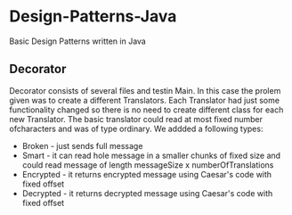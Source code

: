 # Design-Patterns-Java
Basic Design Patterns written in Java
## Decorator
Decorator consists of several files and testin Main. In this case the prolem given was to create a different Translators.
Each Translator had just some functionality changed so there is no need to create different class for each new Translator.
The basic translator could read at most fixed number ofcharacters and was of type ordinary. We addded a following types:
- Broken - just sends full message
- Smart - it can read hole message in a smaller chunks of fixed size and could read message of length messageSize x numberOfTranslations
- Encrypted - it returns encrypted message using Caesar's code with fixed offset
- Decrypted - it returns decrypted message using Caesar's code with fixed offset
